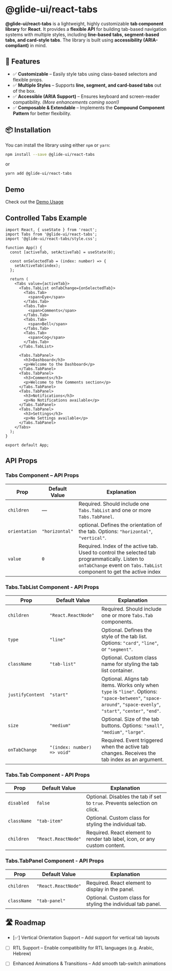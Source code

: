 # @glide-ui/react-tabs

**@glide-ui/react-tabs** is a lightweight, highly customizable **tab component library** for **React**. It provides a **flexible API** for building tab-based navigation systems with multiple styles, including **line-based tabs, segment-based tabs, and card-style tabs**. The library is built using **accessibility (ARIA-compliant)** in mind.

## 🚀 Features

- ✅ **Customizable** – Easily style tabs using class-based selectors and flexible props.
- ✅ **Multiple Styles** – Supports **line, segment, and card-based tabs** out of the box.
- ✅ **Accessible (ARIA Support)** – Ensures keyboard and screen-reader compatibility. _(More enhancements coming soon!)_
- ✅ **Composable & Extendable** – Implements the **Compound Component Pattern** for better flexibility.

## 📦 Installation

You can install the library using either `npm` or `yarn`:

```bash
npm install --save @glide-ui/react-tabs
```

or

```bash
yarn add @glide-ui/react-tabs
```

## Demo

Check out the [Demo Usage](https://abinesh-joyel.github.io/glide-ui/)

## Controlled Tabs Example

```tsx
import React, { useState } from 'react';
import Tabs from '@glide-ui/react-tabs';
import '@glide-ui/react-tabs/style.css';

function App() {
  const [activeTab, setActiveTab] = useState(0);

  const onSelectedTab = (index: number) => {
    setActiveTab(index);
  };

  return (
    <Tabs value={activeTab}>
      <Tabs.TabList onTabChange={onSelectedTab}>
        <Tabs.Tab>
          <span>Eye</span>
        </Tabs.Tab>
        <Tabs.Tab>
          <span>Comments</span>
        </Tabs.Tab>
        <Tabs.Tab>
          <span>Bell</span>
        </Tabs.Tab>
        <Tabs.Tab>
          <span>Cog</span>
        </Tabs.Tab>
      </Tabs.TabList>

      <Tabs.TabPanel>
        <h3>Dashboard</h3>
        <p>Welcome to the Dashboard</p>
      </Tabs.TabPanel>
      <Tabs.TabPanel>
        <h3>Comments</h3>
        <p>Welcome to the Comments section</p>
      </Tabs.TabPanel>
      <Tabs.TabPanel>
        <h3>Notifications</h3>
        <p>No Notifications available</p>
      </Tabs.TabPanel>
      <Tabs.TabPanel>
        <h3>Settings</h3>
        <p>No Settings available</p>
      </Tabs.TabPanel>
    </Tabs>
  );
}

export default App;
```

## API Props

### Tabs Component – API Props

| Prop          | Default Value  | Explanation                                                                                                                                                             |
| ------------- | -------------- | ----------------------------------------------------------------------------------------------------------------------------------------------------------------------- |
| `children`    | —              | Required. Should include one `Tabs.TabList` and one or more `Tabs.TabPanel`.                                                                                            |
| `orientation` | `"horizontal"` | optional. Defines the orientation of the tab. Options: `"horizontal"`, `"vertical"`.                                                                                    |
| `value`       | `0`            | Required. Index of the active tab. Used to control the selected tab programmatically. Listen to `onTabChange` event on `Tabs.TabList` component to get the active index |

### Tabs.TabList Component - API Props

| Prop             | Default Value               | Explanation                                                                                                                                                     |
| ---------------- | --------------------------- | --------------------------------------------------------------------------------------------------------------------------------------------------------------- |
| `children`       | `"React.ReactNode"`         | Required. Should include one or more `Tabs.Tab` components.                                                                                                     |
| `type`           | `"line"`                    | Optional. Defines the style of the tab list. Options: `"card"`, `"line"`, or `"segment"`.                                                                       |
| `className`      | `"tab-list"`                | Optional. Custom class name for styling the tab list container.                                                                                                 |
| `justifyContent` | `"start"`                   | Optional. Aligns tab items. Works only when `type` is `"line"`. Options: `"space-between"`, `"space-around"`, `"space-evenly"`, `"start"`, `"center"`, `"end"`. |
| `size`           | `"medium"`                  | Optional. Size of the tab buttons. Options: `"small"`, `"medium"`, `"large"`.                                                                                   |
| `onTabChange`    | `"(index: number) => void"` | Required. Event triggered when the active tab changes. Receives the tab index as an argument.                                                                   |

### Tabs.Tab Component - API Props

| Prop        | Default Value       | Explanation                                                               |
| ----------- | ------------------- | ------------------------------------------------------------------------- |
| `disabled`  | `false`             | Optional. Disables the tab if set to `true`. Prevents selection on click. |
| `className` | `"tab-item"`        | Optional. Custom class for styling the individual tab.                    |
| `children`  | `"React.ReactNode"` | Required. React element to render tab label, icon, or any custom content. |

### Tabs.TabPanel Component - API Props

| Prop        | Default Value       | Explanation                                                  |
| ----------- | ------------------- | ------------------------------------------------------------ |
| `children`  | `"React.ReactNode"` | Required. React element to display in the panel.             |
| `className` | `"tab-panel"`       | Optional. Custom class for styling the individual tab panel. |

## 🛣️ Roadmap

- [✅] Vertical Orientation Support – Add support for vertical tab layouts

- [ ] RTL Support – Enable compatibility for RTL languages (e.g. Arabic, Hebrew)

- [ ] Enhanced Animations & Transitions – Add smooth tab-switch animations
